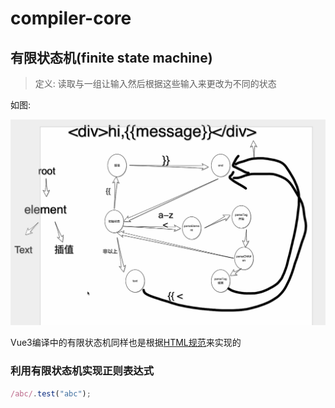 # compiler-core

## 有限状态机(finite state machine)

> 定义: 读取与一组让输入然后根据这些输入来更改为不同的状态

如图:

![状态机](./images/finite.png)

Vue3编译中的有限状态机同样也是根据[HTML规范](https://html.spec.whatwg.org/multipage/parsing.html)来实现的

### 利用有限状态机实现正则表达式

```ts
/abc/.test("abc");
```


